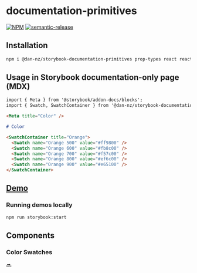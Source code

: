 # documentation-primitives

[![NPM](https://img.shields.io/npm/v/@dan-nz/storybook-documentation-primitives?style=flat-square)](https://www.npmjs.com/package/@dan-nz/storybook-documentation-primitives)
[![semantic-release](https://img.shields.io/badge/%20%20%F0%9F%93%A6%F0%9F%9A%80-semantic--release-e10079.svg?style=flat-square)](https://github.com/semantic-release/semantic-release)

## Installation

```bash
npm i @dan-nz/storybook-documentation-primitives prop-types react react-dom
```

## Usage in Storybook documentation-only page (MDX)

```md
import { Meta } from '@storybook/addon-docs/blocks';
import { Swatch, SwatchContainer } from '@dan-nz/storybook-documentation-primitives';

<Meta title="Color" />

# Color

<SwatchContainer title="Orange">
  <Swatch name="Orange 500" value="#ff9800" />
  <Swatch name="Orange 600" value="#fb8c00" />
  <Swatch name="Orange 700" value="#f57c00" />
  <Swatch name="Orange 800" value="#ef6c00" />
  <Swatch name="Orange 900" value="#e65100" />
</SwatchContainer>
```

## [Demo](http://documentation-primitives-storybook.s3-website-ap-southeast-2.amazonaws.com/)

### Running demos locally

```bash
npm run storybook:start
```

## Components

### Color Swatches

🔜
